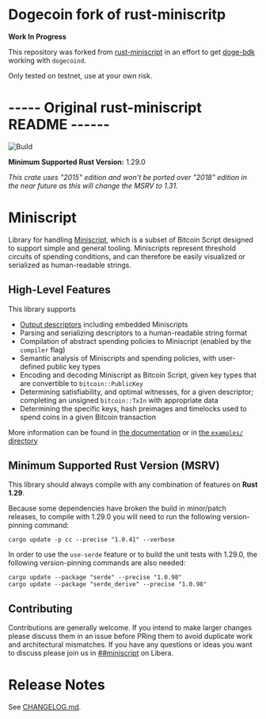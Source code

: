 # Dogecoin fork of rust-miniscritp

**Work In Progress**

This repository was forked from [rust-miniscript](https://github.com/rust-bitcoin/rust-miniscript) in
an effort to get [doge-bdk](https://github.com/tcharding/doge-bdk) working with `dogecoind`.

Only tested on testnet, use at your own risk.

# ----- Original rust-miniscript README ------


![Build](https://github.com/rust-bitcoin/rust-miniscript/workflows/Continuous%20integration/badge.svg)

**Minimum Supported Rust Version:** 1.29.0

*This crate uses "2015" edition and won't be ported over "2018" edition
in the near future as this will change the MSRV to 1.31.*

# Miniscript

Library for handling [Miniscript](http://bitcoin.sipa.be/miniscript/),
which is a subset of Bitcoin Script designed to support simple and general
tooling. Miniscripts represent threshold circuits of spending conditions,
and can therefore be easily visualized or serialized as human-readable
strings.

## High-Level Features

This library supports

* [Output descriptors](https://github.com/bitcoin/bitcoin/blob/master/doc/descriptors.md)
including embedded Miniscripts
* Parsing and serializing descriptors to a human-readable string format
* Compilation of abstract spending policies to Miniscript (enabled by the
`compiler` flag)
* Semantic analysis of Miniscripts and spending policies, with user-defined
public key types
* Encoding and decoding Miniscript as Bitcoin Script, given key types that
are convertible to `bitcoin::PublicKey`
* Determining satisfiability, and optimal witnesses, for a given descriptor;
completing an unsigned `bitcoin::TxIn` with appropriate data
* Determining the specific keys, hash preimages and timelocks used to spend
coins in a given Bitcoin transaction

More information can be found in [the documentation](https://docs.rs/miniscript)
or in [the `examples/` directory](https://github.com/apoelstra/rust-miniscript/tree/master/examples)


## Minimum Supported Rust Version (MSRV)
This library should always compile with any combination of features on **Rust 1.29**.

Because some dependencies have broken the build in minor/patch releases, to
compile with 1.29.0 you will need to run the following version-pinning command:
```
cargo update -p cc --precise "1.0.41" --verbose
```

In order to use the `use-serde` feature or to build the unit tests with 1.29.0,
the following version-pinning commands are also needed:
```
cargo update --package "serde" --precise "1.0.98"
cargo update --package "serde_derive" --precise "1.0.98"
```


## Contributing
Contributions are generally welcome. If you intend to make larger changes please
discuss them in an issue before PRing them to avoid duplicate work and
architectural mismatches. If you have any questions or ideas you want to discuss
please join us in
[##miniscript](https://web.libera.chat/?channels=##miniscript) on Libera.

# Release Notes

See [CHANGELOG.md](CHANGELOG.md).
